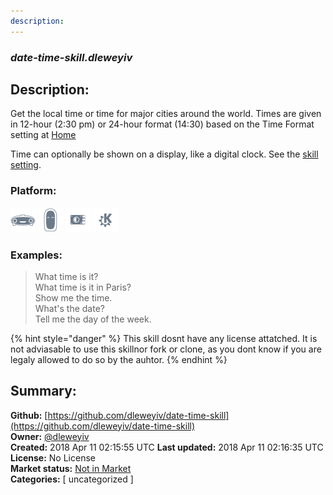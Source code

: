 ```yaml
---
description: 
---
```


### _date-time-skill.dleweyiv_  
## Description:  
Get the local time or time for major cities around the world.  Times
are given in 12-hour (2:30 pm) or 24-hour format (14:30) based on the
Time Format setting at [Home](https://home.mycroft.ai/#/setting/basic)

Time can optionally be shown on a display, like a digital clock.  See
the [skill setting](https://home.mycroft.ai/#/skill).  
  
  
### Platform:  
 ![Mark I](../.gitbook/assets/mark-1-icon.png)  ![Mark II](../.gitbook/assets/mark-2-icon.png)  ![Picroft](../.gitbook/assets/picroft-icon.png)  ![plasmoid](../.gitbook/assets/kde.png)   
### Examples:  
> What time is it?  
> What time is it in Paris?  
> Show me the time.  
> What's the date?  
> Tell me the day of the week.  
  
{% hint style="danger" %}
This skill dosnt have any license attatched. It is not adviasable to use this skillnor fork or clone, as you dont know if you are legaly allowed to do so by the auhtor.
{% endhint %}
  
## Summary:  
**Github:** [https://github.com/dleweyiv/date-time-skill](https://github.com/dleweyiv/date-time-skill)  
**Owner:** [@dleweyiv](https://github.com/dleweyiv)  
**Created:** 2018 Apr 11 02:15:55 UTC  **Last updated:** 2018 Apr 11 02:16:35 UTC  
**License:** No License  
**Market status:** [Not in Market](https://market.mycroft.ai/skill/)  
**Categories:** [ uncategorized ]   
